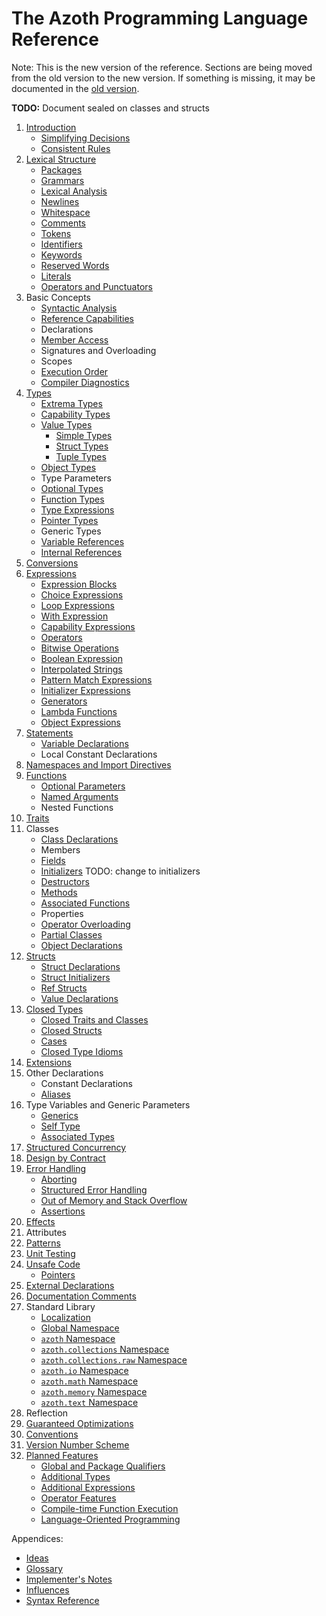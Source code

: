 # The Azoth Programming Language Reference

Note: This is the new version of the reference. Sections are being moved from the old version to the
new version. If something is missing, it may be documented in the [old version](../old/book.md).

**TODO:** Document sealed on classes and structs

1. [Introduction](introduction.md)
   * [Simplifying Decisions](simplifying-decisions.md)
   * [Consistent Rules](consistent-rules.md)
2. [Lexical Structure](lexical-structure.md)
   * [Packages](packages.md)
   * [Grammars](grammars.md)
   * [Lexical Analysis](lexical-analysis.md)
   * [Newlines](newlines.md)
   * [Whitespace](whitespace.md)
   * [Comments](comments.md)
   * [Tokens](tokens.md)
   * [Identifiers](identifiers.md)
   * [Keywords](keywords.md)
   * [Reserved Words](reserved-words.md)
   * [Literals](literals.md)
   * [Operators and Punctuators](operators-and-punctuators.md)
3. Basic Concepts
   * [Syntactic Analysis](syntactic-analysis.md)
   * [Reference Capabilities](reference-capabilities.md)
   * Declarations
   * [Member Access](member-access.md)
   * Signatures and Overloading
   * Scopes
   * [Execution Order](execution-order.md)
   * [Compiler Diagnostics](compiler-diagnostics.md)
4. [Types](types.md)
   * [Extrema Types](extrema-types.md)
   * [Capability Types](capability-types.md)
   * [Value Types](value-types.md)
     * [Simple Types](simple-types.md)
     * [Struct Types](struct-types.md)
     * [Tuple Types](tuple-types.md)
   * [Object Types](object-types.md)
   * Type Parameters
   * [Optional Types](optional-types.md)
   * [Function Types](function-types.md)
   * [Type Expressions](type-expressions.md)
   * [Pointer Types](pointer-types.md)
   * Generic Types
   * [Variable References](variable-references.md)
   * [Internal References](internal-references.md)
5. [Conversions](conversions.md)
6. [Expressions](expressions.md)
   * [Expression Blocks](expression-blocks.md)
   * [Choice Expressions](choice-expressions.md)
   * [Loop Expressions](loop-expressions.md)
   * [With Expression](with-expression.md)
   * [Capability Expressions](capability-expressions.md)
   * [Operators](operators.md)
   * [Bitwise Operations](bitwise-operations.md)
   * [Boolean Expression](boolean-expression.md)
   * [Interpolated Strings](interpolated-strings.md)
   * [Pattern Match Expressions](pattern-match-expressions.md)
   * [Initializer Expressions](initializer-expressions.md)
   * [Generators](generators.md)
   * [Lambda Functions](lambda-functions.md)
   * [Object Expressions](object-expressions.md)
7. [Statements](statements.md)
   * [Variable Declarations](variable-declarations.md)
   * Local Constant Declarations
8. [Namespaces and Import Directives](namespaces.md)
9. [Functions](functions.md)
    * [Optional Parameters](optional-parameters.md)
    * [Named Arguments](named-arguments.md)
    * Nested Functions
10. [Traits](traits.md)
11. Classes
    * [Class Declarations](class-declarations.md)
    * Members
    * [Fields](fields.md)
    * [Initializers](initializers.md) TODO: change to initializers
    * [Destructors](destructors.md)
    * [Methods](methods.md)
    * [Associated Functions](associated-functions.md)
    * Properties
    * [Operator Overloading](operator-overloading.md)
    * [Partial Classes](partial-classes.md)
    * [Object Declarations](object-declarations.md)
12. [Structs](structs.md)
    * [Struct Declarations](struct-declarations.md)
    * [Struct Initializers](struct-initializers.md)
    * [Ref Structs](ref-structs.md)
    * [Value Declarations](value-declarations.md)
13. [Closed Types](closed-types.md)
    * [Closed Traits and Classes](closed-traits-and-classes.md)
    * [Closed Structs](closed-structs.md)
    * [Cases](cases.md)
    * [Closed Type Idioms](closed-type-idioms.md)
14. [Extensions](extensions.md)
15. Other Declarations
    * Constant Declarations
    * [Aliases](aliases.md)
16. Type Variables and Generic Parameters
    * [Generics](generics.md)
    * [Self Type](self-type.md)
    * [Associated Types](associated-types.md)
17. [Structured Concurrency](structured-concurrency.md)
18. [Design by Contract](contracts.md)
19. [Error Handling](error-handling.md)
    * [Aborting](aborting.md)
    * [Structured Error Handling](structured-errors.md)
    * [Out of Memory and Stack Overflow](memory-exhaustion.md)
    * [Assertions](assertions.md)
20. [Effects](effects.md)
21. Attributes
22. [Patterns](patterns.md)
23. [Unit Testing](unit-testing.md)
24. [Unsafe Code](unsafe.md)
    * [Pointers](pointers.md)
25. [External Declarations](external.md)
26. [Documentation Comments](documentation-comments.md)
27. Standard Library
    * [Localization](localization.md)
    * [Global Namespace](std-lib-global-namespace.md)
    * [`azoth` Namespace](azoth.md)
    * [`azoth.collections` Namespace](azoth.collections.md)
    * [`azoth.collections.raw` Namespace](azoth.collections.raw.md)
    * [`azoth.io` Namespace](azoth.io.md)
    * [`azoth.math` Namespace](azoth.math.md)
    * [`azoth.memory` Namespace](azoth.memory.md)
    * [`azoth.text` Namespace](azoth.text.md)
28. Reflection
29. [Guaranteed Optimizations](guaranteed-0ptimizations.md)
30. [Conventions](conventions.md)
31. [Version Number Scheme](version-numbers.md)
32. [Planned Features](planned-features.md)
    * [Global and Package Qualifiers](planned-qualifier.md)
    * [Additional Types](planned-types.md)
    * [Additional Expressions](planned-expressions.md)
    * [Operator Features](planned-operators.md)
    * [Compile-time Function Execution](planned-ctfe.md)
    * [Language-Oriented Programming](planned-lop.md)

Appendices:

* [Ideas](ideas.md)
* [Glossary](glossary.md)
* [Implementer's Notes](implementers-notes.md)
* [Influences](influences.md)
* [Syntax Reference](syntax-reference.md)
